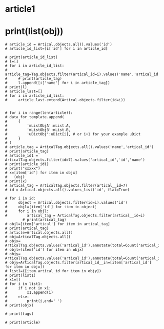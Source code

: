 # article1


# print(list(obj))
    # article_id = Artical.objects.all().values('id')
    # article_id_list=[i['id'] for i in article_id]
    
    # print(article_id_list)
    # l=[]
    # for i in article_id_list:
    #     article_tag=Tag.objects.filter(artical_id=i).values('name','artical_id')
    #     # print(article_tag)
    #     l.append([i['name'] for i in article_tag])
    # print(l)
    # article_last=[]
    # for i in article_id_list:
    #     article_last.extend(Artical.objects.filter(id=i))
        
    
    # for i in range(len(article)):
    # data_for_template.append(
    #     {
    #         'mListObjA':mList.A,
    #         'mListObjB':mList.B,
    #         'uDictObj':uDict[i], # or i+1 for your example uDict
    #     }
    # )
    # article_tag = ArticalTag.objects.all().values('name','artical_id')
    # print(article_tag)
    # article_id1 = ArticalTag.objects.filter(id=7).values('artical_id','id','name')
    # print(article_id1)
    # print("xxxxx")
    # x=[item['id'] for item in objx]
    #   (obj)
    # print(x)
    # artical_tag = ArticalTag.objects.filter(artical__id=7)
    # id = Artical.objects.all().values_list('id', flat=True)
    
    # for i in id:
    #     object = Artical.objects.filter(id=i).values('id')
    #     objl=[item['id'] for item in object]
    #     for i in objl:
    #         artical_tag = ArticalTag.objects.filter(artical__id=i)
            # print(artical_tag)
    # objl=[item['artical'] for item in artical_tag]
    # print(artical_tag)
    # article=Artical.objects.all()
    # obj=ArticalTag.objects.all()
    # objx= ArticalTag.objects.values('artical_id').annotate(total=Count('artical_id'))
    # objl=[item['id'] for item in objx]
    # objy= ArticalTag.objects.values('artical_id').annotate(total=Count('artical_id'))
    # objy=ArticalTag.objects.filter(artical_id__in=[item['artical_id'] for item in objx])
    # list1=([item.artical_id for item in objy])
    # print(list1)
    # x1=[]
    # for i in list1:
    #     if i not in x1:
    #         x1.append(i)
    #     else:
    #         print(i,end=' ')
    # print(objx)
    
    # print(tags)

    # print(article)
